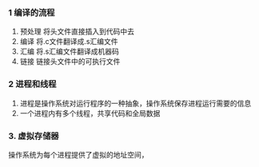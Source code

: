 ### 1 编译的流程

1. 预处理 将头文件直接插入到代码中去
2. 编译   将.c文件翻译成.s汇编文件
3. 汇编   将.s汇编文件翻译成机器码
4. 链接   链接头文件中的可执行文件

### 2 进程和线程

1. 进程是操作系统对运行程序的一种抽象，操作系统保存进程运行需要的信息
2. 一个进程内有多个线程，共享代码和全局数据

### 3. 虚拟存储器

操作系统为每个进程提供了虚拟的地址空间，
